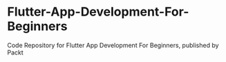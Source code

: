 # Flutter-App-Development-For-Beginners
Code Repository for Flutter App Development For Beginners, published by Packt
